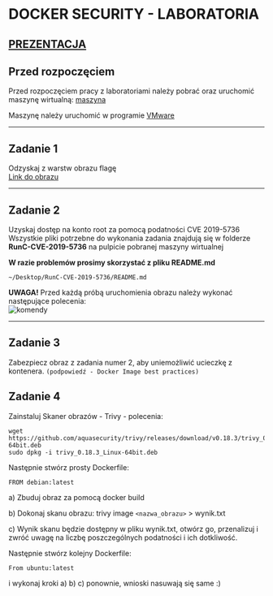 # DOCKER SECURITY - LABORATORIA


## [PREZENTACJA](https://docs.google.com/presentation/d/1NpSKP3a9LD0olcxBPlbMGAGW8fOFvbmn/edit?usp=sharing&ouid=107243582246751591466&rtpof=true&sd=true)


## Przed rozpoczęciem

Przed rozpoczęciem pracy z laboratoriami należy pobrać oraz uruchomić maszynę wirtualną: [maszyna](https://drive.google.com/file/d/1aAvNUwxrTwRGAW5AmO1AvAhKKzZVoA9_/view?usp=sharing)

Maszynę należy uruchomić w programie [VMware](https://www.vmware.com/pl/products/workstation-player/workstation-player-evaluation.html)

---

## Zadanie 1

Odzyskaj z warstw obrazu flagę
<br/>
[Link do obrazu](https://hub.docker.com/layers/qxxxb/layers/latest/images/sha256-a89678536727abc0fbfe693b19ac0f8454502351dc792dabbee47bc9ab7420b2?context=explore)

---
## Zadanie 2

Uzyskaj dostęp na konto root za pomocą podatności CVE 2019-5736 <br/>
Wszystkie pliki potrzebne do wykonania zadania znajdują się w folderze **RunC-CVE-2019-5736** na pulpicie pobranej maszyny wirtualnej <br/>

**W razie problemów prosimy skorzystać z pliku README.md**
```
~/Desktop/RunC-CVE-2019-5736/README.md
```

**UWAGA!** Przed każdą próbą uruchomienia obrazu należy wykonać następujące polecenia:<br/>
![komendy](https://cdn.discordapp.com/attachments/279340834074263561/932684626512728124/unknown.png)

---
## Zadanie 3

Zabezpiecz obraz z zadania numer 2, aby uniemożliwić ucieczkę z kontenera.
`(podpowiedź - Docker Image best practices)`

## Zadanie 4

Zainstaluj Skaner obrazów - Trivy - polecenia:
```
wget https://github.com/aquasecurity/trivy/releases/download/v0.18.3/trivy_0.18.3_Linux-64bit.deb
sudo dpkg -i trivy_0.18.3_Linux-64bit.deb
```

Następnie stwórz prosty Dockerfile:
```
FROM debian:latest
```
a) Zbuduj obraz za pomocą docker build

b) Dokonaj skanu obrazu: trivy image `<nazwa_obrazu>` > wynik.txt

c) Wynik skanu będzie dostępny w pliku wynik.txt, otwórz go, przenalizuj i zwróć uwagę na liczbę poszczególnych podatności i ich dotkliwość.

Następnie stwórz kolejny Dockerfile:
```
From ubuntu:latest
```

i wykonaj kroki a) b) c) ponownie, wnioski nasuwają się same :)

<br/><br/>
---
